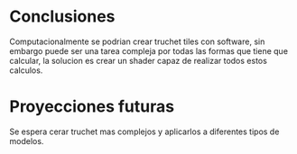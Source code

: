 # Conclusiones

Computacionalmente se podrian crear truchet tiles con software, sin embargo puede ser una tarea compleja por todas las formas que tiene que calcular, la solucion es crear un shader capaz de realizar todos estos calculos.

# Proyecciones futuras

Se espera cerar truchet mas complejos y aplicarlos a diferentes tipos de modelos.